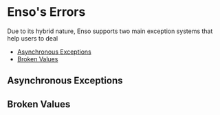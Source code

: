 # Enso's Errors
Due to its hybrid nature, Enso supports two main exception systems that help
users to deal

<!-- MarkdownTOC levels="2,3" autolink="true" -->

- [Asynchronous Exceptions](#asynchronous-exceptions)
- [Broken Values](#broken-values)

<!-- /MarkdownTOC -->

## Asynchronous Exceptions

## Broken Values
